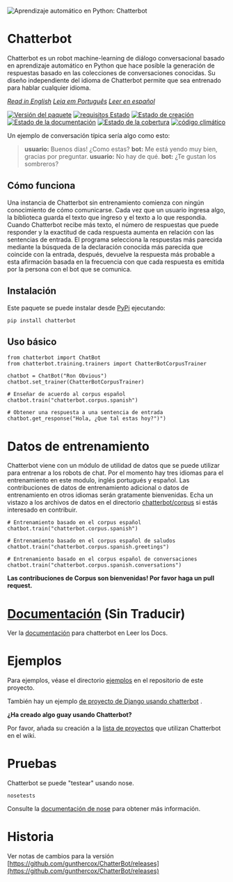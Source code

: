 ![Aprendizaje automático en Python: Chatterbot](http://i.imgur.com/b3SCmGT.png)

# Chatterbot

Chatterbot es un robot machine-learning de diálogo conversacional basado en aprendizaje automático en Python que hace posible la generación de respuestas basado en las colecciones de conversaciones conocidas. Su diseño independiente del idioma de Chatterbot permite que sea entrenado para hablar cualquier idioma.

*[Read in English](readme.md)*
*[Leia em Português](readme.pt.md)*
*[Leer en español](readme-es.md)*

[![Versión del paquete](https://img.shields.io/pypi/v/chatterbot.svg)](https://pypi.python.org/pypi/chatterbot/) [![requisitos Estado](https://requires.io/github/gunthercox/ChatterBot/requirements.svg?branch=master)](https://requires.io/github/gunthercox/ChatterBot/requirements/?branch=master) [![Estado de creación](https://travis-ci.org/gunthercox/ChatterBot.svg?branch=master)](https://travis-ci.org/gunthercox/ChatterBot) [![Estado de la documentación](https://readthedocs.org/projects/chatterbot/badge/?version=latest)](http://chatterbot.readthedocs.io/en/latest/?badge=latest) [![Estado de la cobertura](https://img.shields.io/coveralls/gunthercox/ChatterBot.svg)](https://coveralls.io/r/gunthercox/ChatterBot) [![código climático](https://codeclimate.com/github/gunthercox/ChatterBot/badges/gpa.svg)](https://codeclimate.com/github/gunthercox/ChatterBot)

Un ejemplo de conversación típica sería algo como esto:

> **usuario:** Buenos días! ¿Como estas?
> **bot:** Me está yendo muy bien, gracias por preguntar.
> **usuario:** No hay de qué.
> **bot:** ¿Te gustan los sombreros?

## Cómo funciona

Una instancia de Chatterbot sin entrenamiento comienza con ningún conocimiento de cómo comunicarse. Cada vez que un usuario ingresa algo, la biblioteca guarda el texto que ingreso y el texto a lo que respondia. Cuando Chatterbot recibe más texto, el número de respuestas que puede responder y la exactitud de cada respuesta aumenta en relación con las sentencias de entrada. El programa selecciona la respuestas más parecida mediante la búsqueda de la declaración conocida más parecida que coincide con la entrada, después, devuelve la respuesta más probable a esta afirmación basada en la frecuencia con que cada respuesta es emitida por la persona con el bot que se comunica.

## Instalación

Este paquete se puede instalar desde [PyPi](https://pypi.python.org/pypi/ChatterBot) ejecutando:

```
pip install chatterbot

```

## Uso básico

```
from chatterbot import ChatBot
from chatterbot.training.trainers import ChatterBotCorpusTrainer

chatbot = ChatBot("Ron Obvious")
chatbot.set_trainer(ChatterBotCorpusTrainer)

# Enseñar de acuerdo al corpus español
chatbot.train("chatterbot.corpus.spanish")

# Obtener una respuesta a una sentencia de entrada
chatbot.get_response("Hola, ¿Que tal estas hoy?")")

```

# Datos de entrenamiento

Chatterbot viene con un módulo de utilidad de datos que se puede utilizar para entrenar a los robots de chat. Por el momento hay tres idiomas para el entrenamiento en este modulo, inglés portugués y español. Las contribuciones de datos de entrenamiento adicional o datos de entrenamiento en otros idiomas serán gratamente bienvenidas. Echa un vistazo a los archivos de datos en el directorio [chatterbot/corpus](https://github.com/gunthercox/ChatterBot/tree/master/chatterbot/corpus) si estás interesado en contribuir.

```
# Entrenamiento basado en el corpus español
chatbot.train("chatterbot.corpus.spanish")

# Entrenamiento basado en el corpus español de saludos
chatbot.train("chatterbot.corpus.spanish.greetings")

# Entrenamiento basado en el corpus español de conversaciones
chatbot.train("chatterbot.corpus.spanish.conversations")

```

**Las contribuciones de Corpus son bienvenidas! Por favor haga un pull request.**

# [Documentación](http://chatterbot.readthedocs.io/) (Sin Traducir)

Ver la [documentación](http://chatterbot.readthedocs.io/) para chatterbot en Leer los Docs.

# Ejemplos

Para ejemplos, véase el directorio [ejemplos](https://github.com/gunthercox/ChatterBot/tree/master/examples) en el repositorio de este proyecto.

También hay un ejemplo [de proyecto de Django usando chatterbot](https://github.com/gunthercox/django_chatterbot) .

**¿Ha creado algo guay usando Chatterbot?**

Por favor, añada su creación a la [lista de proyectos](https://github.com/gunthercox/ChatterBot/wiki/ChatterBot-Showcase) que utilizan Chatterbot en el wiki.

# Pruebas

Chatterbot se puede "testear" usando nose.

```
nosetests

```

Consulte la [documentación de nose](https://nose.readthedocs.org/en/latest/) para obtener más información.

# Historia

Ver notas de cambios para la versión [https://github.com/gunthercox/ChatterBot/releases](https://github.com/gunthercox/ChatterBot/releases)